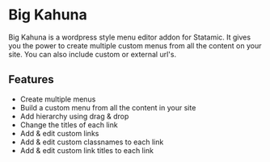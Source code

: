 # Big Kahuna

Big Kahuna is a wordpress style menu editor addon for Statamic. It gives you the power to create multiple custom menus from all the content on your site. You can also include custom or external url's.

## Features
* Create multiple menus
* Build a custom menu from all the content in your site
* Add hierarchy using drag & drop
* Change the titles of each link
* Add & edit custom links
* Add & edit custom classnames to each link
* Add & edit custom link titles to each link
